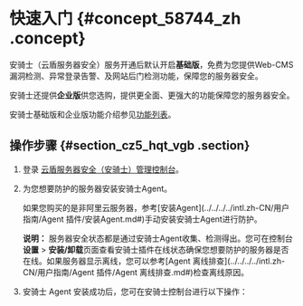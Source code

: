 # 快速入门 {#concept_58744_zh .concept}

安骑士（云盾服务器安全）服务开通后默认开启**基础版**，免费为您提供Web-CMS漏洞检测、异常登录告警、及网站后门检测功能，保障您的服务器安全。

安骑士还提供**企业版**供您选购，提供更全面、更强大的功能保障您的服务器安全。

安骑士基础版和企业版功能介绍参见[功能列表](../../../../intl.zh-CN/产品简介/功能列表.md#)。

## 操作步骤 {#section_cz5_hqt_vgb .section}

1.  登录 [云盾服务器安全（安骑士）管理控制台](https://yundun.console.aliyun.com/?p=aqs)。
2.  为您想要防护的服务器安装安骑士Agent。

    如果您购买的是非阿里云服务器，参考[安装Agent](../../../../intl.zh-CN/用户指南/Agent 插件/安装Agent.md#)手动安装安骑士Agent进行防护。

    **说明：** 服务器安全状态都是通过安骑士Agent收集、检测得出。您可在控制台**设置** \> **安装/卸载**页面查看安骑士插件在线状态确保您想要防护的服务器是否在线。如果服务器显示离线，您可以参考[Agent 离线排查](../../../../intl.zh-CN/用户指南/Agent 插件/Agent 离线排查.md#)检查离线原因。

3.  安骑士 Agent 安装成功后，您可在安骑士控制台进行以下操作：

